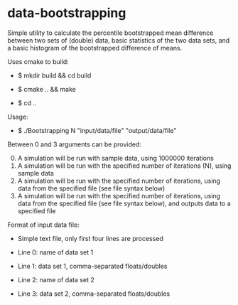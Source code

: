 # data-bootstrapping

Simple utility to calculate the percentile bootstrapped mean difference between two sets of (double) data, basic statistics of the two data sets, and a basic histogram of the bootstrapped difference of means.

Uses cmake to build:

* $ mkdir build && cd build

* $ cmake .. && make

* $ cd ..

Usage:

* $ ./Bootstrapping N "input/data/file" "output/data/file"

Between 0 and 3 arguments can be provided:
<ol start="0">
  <li> A simulation will be run with sample data, using 1000000 iterations</li>
  <li> A simulation will be run with the specified number of iterations (N), using sample data</li>
  <li> A simulation will be run with the specified number of iterations, using data from the specified file (see file syntax below)</li>
  <li> A simulation will be run with the specified number of iterations, using data from the specified file (see file syntax below), and outputs data to a specified file</li>
</ol>

Format of input data file:

* Simple text file, only first four lines are processed

* Line 0: name of data set 1

* Line 1: data set 1, comma-separated floats/doubles

* Line 2: name of data set 2

* Line 3: data set 2, comma-separated floats/doubles
